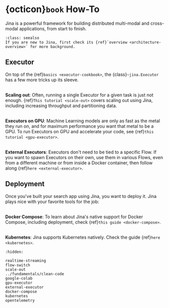 # {octicon}`book` How-To

Jina is a powerful framework for building distributed multi-modal and cross-modal applications, from start to finish.

```{admonition} See Also
:class: seealso
If you are new to Jina, first check its {ref}`overview <architecture-overview>` for more background.
```

## Executor

On top of the {ref}`basics <executor-cookbook>`, the {class}`~jina.Executor` has a few more tricks up its sleeve.

\
**Scaling out**: Often, running a single Executor for a given task is just not enough. 
{ref}`This tutorial <scale-out>` covers
scaling out using Jina, including increasing throughput and partitioning data.


\
**Executors on GPU**: Machine Learning models are only as fast as the metal they run on, and for maximum performance you
want that metal to be a GPU. To run Executors on GPU and accelerate your code, see
{ref}`this tutorial <gpu-executor>`.

\
**External Executors**: Executors don't need to be tied to a specific Flow. If you want to spawn Executors on
their own, use them in various Flows, even from a different machine or from inside a Docker container, then follow along
{ref}`here <external-executor>`.


## Deployment

Once you've built your search app using Jina, you want to deploy it. Jina plays nice with your
favorite tools for the job:

\
**Docker Compose**: To learn about Jina's native support for Docker Compose, including deployment, 
check {ref}`this guide <docker-compose>`.

\
**Kubernetes**: Jina supports Kubernetes natively. Check the guide {ref}`here <kubernetes>`.


```{toctree}
:hidden:

realtime-streaming
flow-switch
scale-out
../fundamentals/clean-code
google-colab
gpu-executor
external-executor
docker-compose
kubernetes
opentelemetry
```
